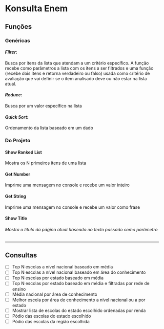 # Konsulta Enem
## Funções
### Genéricas
#### *Filter*:
Busca por itens da lista que atendam a um critério específico.
A função recebe como parâmetros a lista com os itens a ser filtrados e uma função (recebe dois itens e retorna verdadeiro ou falso) usada como
critério de avaliação que vai definir se o item analisado deve ou não estar na lista atual.
#### *Reduce*:
Busca por um valor específico na lista
#### *Quick Sort*:
Ordenamento da lista baseado em um dado
### Do Projeto
#### Show Ranked List
Mostra os N primeiros itens de uma lista
#### Get Number
Imprime uma mensagem no console e recebe um valor inteiro
#### Get String
Imprime uma mensagem no console e recebe um valor como frase
#### Show Title
###### Mostra o título da página atual baseado no texto passado como parâmetro
---
## Consultas
- [ ] Top N escolas a nível nacional baseado em média
- [ ] Top N escolas a nível nacional baseado em área do conhecimento
- [ ] Top N escolas por estado baseado em média
- [ ] Top N escolas por estado baseado em média e filtradas por rede de ensino
- [ ] Média nacional por área de conhecimento
- [ ] Melhor escola por área de conhecimento a nível nacional ou a por estado
- [ ] Mostrar lista de escolas do estado escolhido ordenadas por renda
- [ ] Pódio das escolas do estado escolhido
- [ ] Pódio das escolas da região escolhida